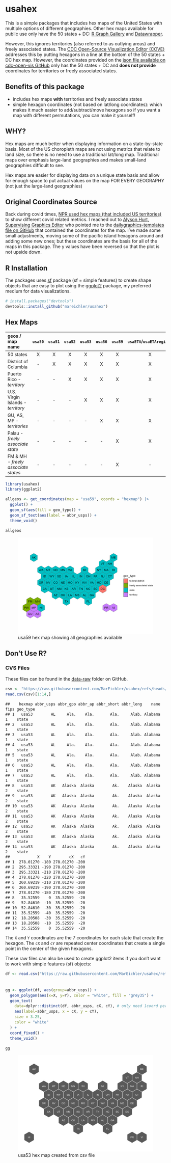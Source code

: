 
# usahex

This is a simple packages that includes hex maps of the United States
with multiple options of different geographies. Other hex maps available
for public use only have the 50 states + DC: [R Graph
Gallery](https://r-graph-gallery.com/328-hexbin-map-of-the-usa.html) and
[Datawrapper](https://www.datawrapper.de/basemaps/usa-states-hexagons.html).

However, this ignores territories (also referred to as outlying areas)
and freely associated states. The [CDC Open-Source Visualization Editor
(COVE)](https://www.cdc.gov/cove/data-visualization-types/hex-map.html)
addresses this by putting hexagons in a line at the bottom of the 50
states + DC hex map. However, the coordinates provided on the [json file
available on cdc-open-vis
GitHub](https://github.com/CDCgov/cdc-open-viz/blob/main/packages/map/src/components/UsaMap/data/us-hex-topo.json)
only has the 50 states + DC and **does not provide** coordinates for
territories or freely associated states.

## Benefits of this package

- includes hex maps **with** territories and freely associate states
- simple hexagon coordinates (not based on lat/long coordinates): which
  makes it much easier to add/subtract/move hexagons so if you want a
  map with different permutations, you can make it yourself!

## WHY?

Hex maps are much better when displaying information on a state-by-state
basis. Most of the US choropleth maps are not using metrics that relate
to land size, so there is no need to use a traditional lat/long map.
Traditional maps over emphasis large-land geographies and makes
small-land geographies difficult to see.

Hex maps are easier for displaying data on a unique state basis and
allow for enough space to put actual values on the map FOR EVERY
GEOGRAPHY (not just the large-land geographies)

## Original Coordinates Source

Back during covid times, [NPR used hex maps (that included US
territories)](https://www.npr.org/2021/12/27/1068303629/covid-19-omicron-maps-data-states)
to show different covid related metrics. I reached out to [Alyson Hurt,
Supervising Graphics
Editor](https://www.npr.org/people/348735573/alyson-hurt) who pointed me
to the [dailygraphics-templates file on
GitHub](https://github.com/nprapps/dailygraphics-templates/blob/129967a4ae36f14cf299f434f9814f7314a00cde/state_grid_map/index.html#L49-L110)
that contained the coordinates for the map. I’ve made some small
adjustments, moving some of the pacific island hexagons around and
adding some new ones; but these coordinates are the basis for all of the
maps in this package. The y values have been reversed so that the plot
is not upside down.

## R Installation

The packages uses [sf](https://r-spatial.github.io/sf/) package (sf =
simple features) to create shape objects that are easy to plot using the
[ggplot2](https://ggplot2.tidyverse.org/) package, my preferred medium
for data visualizations.

``` r
# install.packages("devtools")
devtools::install_github("mareichler/usahex")
```

## Hex Maps

| geos / map name | `usa50` | `usa51` | `usa52` | `usa53` | `usa56` | `usa59` | `usaETA`/`usaETAregions` |
|:---|:--:|:--:|:--:|:--:|:--:|:--:|:--:|
| 50 states | X | X | X | X | X | X | X |
| District of Columbia | \- | X | X | X | X | X | X |
| Puerto Rico - *territory* | \- | \- | X | X | X | X | X |
| U.S. Virgin Islands - *territory* | \- | \- | \- | X | X | X | X |
| GU, AS, MP - *territories* | \- | \- | \- | \- | X | X | X |
| Palau - *freely associate state* | \- | \- | \- | \- | \- | X | X |
| FM & MH - *freely associate states* | \- | \- | \- | \- | \- | X | \- |

``` r
library(usahex)
library(ggplot2)
```

``` r
allgeos <- get_coordinates(map = "usa59", coords = "hexmap") |> 
  ggplot() + 
  geom_sf(aes(fill = geo_type)) + 
  geom_sf_text(aes(label = abbr_usps)) + 
  theme_void()
```

``` r
allgeos
```

<figure>
<img src="man/figures/example_map_showing_all_geos.png"
alt="usa59 hex map showing all geographies available" />
<figcaption aria-hidden="true">usa59 hex map showing all geographies
available</figcaption>
</figure>

## Don’t Use R?

### CVS Files

These files can be found in the
[data-raw](https://github.com/MarEichler/usahex/tree/main/data-raw)
folder on GitHub.

``` r
csv <- "https://raw.githubusercontent.com/MarEichler/usahex/refs/heads/main/data-raw/usa53.csv"
read.csv(csv)[1:14,]
```

    ##    hexmap abbr_usps abbr_gpo abbr_ap abbr_short abbr_long    name fips geo_type
    ## 1   usa53        AL     Ala.    Ala.       Ala.     Alab. Alabama    1    state
    ## 2   usa53        AL     Ala.    Ala.       Ala.     Alab. Alabama    1    state
    ## 3   usa53        AL     Ala.    Ala.       Ala.     Alab. Alabama    1    state
    ## 4   usa53        AL     Ala.    Ala.       Ala.     Alab. Alabama    1    state
    ## 5   usa53        AL     Ala.    Ala.       Ala.     Alab. Alabama    1    state
    ## 6   usa53        AL     Ala.    Ala.       Ala.     Alab. Alabama    1    state
    ## 7   usa53        AL     Ala.    Ala.       Ala.     Alab. Alabama    1    state
    ## 8   usa53        AK   Alaska  Alaska        Ak.    Alaska  Alaska    2    state
    ## 9   usa53        AK   Alaska  Alaska        Ak.    Alaska  Alaska    2    state
    ## 10  usa53        AK   Alaska  Alaska        Ak.    Alaska  Alaska    2    state
    ## 11  usa53        AK   Alaska  Alaska        Ak.    Alaska  Alaska    2    state
    ## 12  usa53        AK   Alaska  Alaska        Ak.    Alaska  Alaska    2    state
    ## 13  usa53        AK   Alaska  Alaska        Ak.    Alaska  Alaska    2    state
    ## 14  usa53        AK   Alaska  Alaska        Ak.    Alaska  Alaska    2    state
    ##            X    Y        cX   cY
    ## 1  278.01270 -180 278.01270 -200
    ## 2  295.33321 -190 278.01270 -200
    ## 3  295.33321 -210 278.01270 -200
    ## 4  278.01270 -220 278.01270 -200
    ## 5  260.69219 -210 278.01270 -200
    ## 6  260.69219 -190 278.01270 -200
    ## 7  278.01270 -180 278.01270 -200
    ## 8   35.52559    0  35.52559  -20
    ## 9   52.84610  -10  35.52559  -20
    ## 10  52.84610  -30  35.52559  -20
    ## 11  35.52559  -40  35.52559  -20
    ## 12  18.20508  -30  35.52559  -20
    ## 13  18.20508  -10  35.52559  -20
    ## 14  35.52559    0  35.52559  -20

The `X` and `Y` coordinates are the 7 coordinates for each state that
create the hexagon. The `cX` and `cY` are repeated center coordinates
that create a single point in the center of the given hexagons.

These raw files can also be used to create ggplot2 items if you don’t
want to work with simple features (sf) objects:

``` r
df <- read.csv("https://raw.githubusercontent.com/MarEichler/usahex/refs/heads/main/data-raw/usa53.csv") 


gg <- ggplot(df, aes(group=abbr_usps)) +
  geom_polygon(aes(x=X, y=Y), color = "white", fill = "grey35") +
  geom_text(
    data=dplyr::distinct(df, abbr_usps, cX, cY), # only need 1coord per state
    aes(label=abbr_usps, x = cX, y = cY), 
    size = 3.25, 
    color = "white"
  ) +
  coord_fixed() + 
  theme_void() 
```

``` r
gg
```

<figure>
<img src="man/figures/csv_example_map.png"
alt="usa53 hex map created from csv file" />
<figcaption aria-hidden="true">usa53 hex map created from csv
file</figcaption>
</figure>
